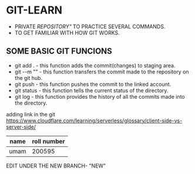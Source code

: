 #  GIT-LEARN

* PRIVATE *REPOSITORY"* TO PRACTICE SEVERAL COMMANDS.
* TO GET FAMILIAR WITH HOW GIT WORKS.

## SOME BASIC GIT FUNCIONS

* git add .  -  this function adds the commit(changes) to staging area.
* git --m "<commit name>"    -  this function transfers the commit made to the repository on the git hub.
* git push   -  this function pushes the commit to the linked account.
* git status -  this function tells the current status of the directory.
* git log   -  this function provides the history of all the commits made into the directory.

adding link in  the git https://www.cloudflare.com/learning/serverless/glossary/client-side-vs-server-side/

name   |  roll number 
-------| ----------
umam | 200595

EDIT UNDER THE NEW BRANCH- "NEW"
